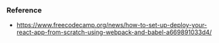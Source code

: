 ### Reference
*  https://www.freecodecamp.org/news/how-to-set-up-deploy-your-react-app-from-scratch-using-webpack-and-babel-a669891033d4/